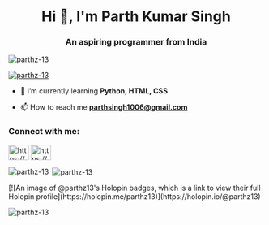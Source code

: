 <h1 align="center">Hi 👋, I'm Parth Kumar Singh</h1>
<h3 align="center">An aspiring programmer from India</h3>

<p align="left"> <img src="https://komarev.com/ghpvc/?username=parthz-13&label=Profile%20views&color=0e75b6&style=flat" alt="parthz-13" /> </p>

<p align="left"> <a href="https://github.com/ryo-ma/github-profile-trophy"><img src="https://github-profile-trophy.vercel.app/?username=parthz-13" alt="parthz-13" /></a> </p>

- 🌱 I’m currently learning **Python, HTML, CSS**

- 📫 How to reach me **parthsingh1006@gmail.com**

<h3 align="left">Connect with me:</h3>
<p align="left">
<a href="https://instagram.com/https://www.instagram.com/parth.singh__/" target="blank"><img align="center" src="https://raw.githubusercontent.com/rahuldkjain/github-profile-readme-generator/master/src/images/icons/Social/instagram.svg" alt="https://www.instagram.com/parth.singh__/" height="30" width="40" /></a>
<a href="https://www.hackerrank.com/https://www.hackerrank.com/profile/parthz" target="blank"><img align="center" src="https://raw.githubusercontent.com/rahuldkjain/github-profile-readme-generator/master/src/images/icons/Social/hackerrank.svg" alt="https://www.hackerrank.com/profile/parthz" height="30" width="40" /></a>
</p>

<p><img align="left" src="https://github-readme-stats.vercel.app/api/top-langs?username=parthz-13&show_icons=true&locale=en&layout=compact" alt="parthz-13" /></p>

<p>&nbsp;<img align="center" src="https://github-readme-stats.vercel.app/api?username=parthz-13&show_icons=true&locale=en" alt="parthz-13" /></p>
[![An image of @parthz13's Holopin badges, which is a link to view their full Holopin profile](https://holopin.me/parthz13)](https://holopin.io/@parthz13)


<p><img align="center" src="https://github-readme-streak-stats.herokuapp.com/?user=parthz-13&" alt="parthz-13" /></p>

